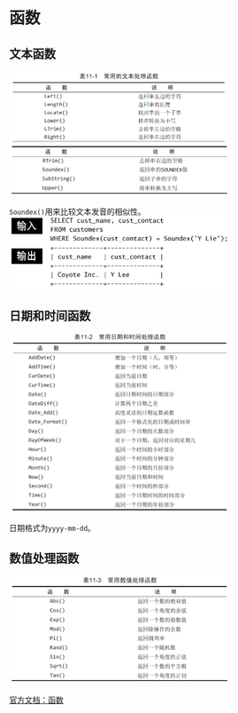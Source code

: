 # 函数

## 文本函数
<img src="文本函数1.png" alt="" width="400"/>
<img src="文本函数2.png" alt="" width="400"/>

`Soundex()`用来比较文本发音的相似性。
<img src="soundex_example.png" alt="" width="400"/>

## 日期和时间函数
<img src="日期和时间函数.png" alt="" width="400"/>

日期格式为`yyyy-mm-dd`。

## 数值处理函数
<img src="数值处理函数.png" alt="" width="400"/>

[官方文档：函数](https://dev.mysql.com/doc/refman/8.0/en/functions.html)